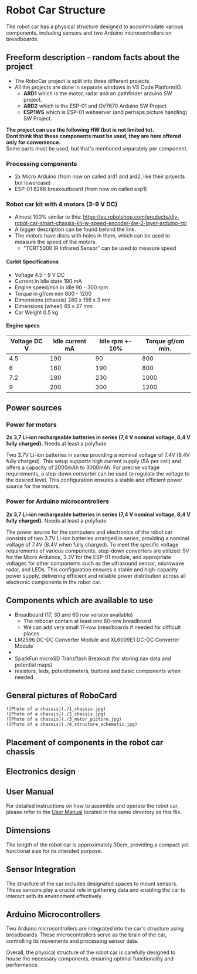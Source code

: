 # Robot Car Structure

The robot car has a physical structure designed to accommodate various components, including sensors and two Arduino microcontrollers on breadboards.

## Freeform description - random facts about the project
- The RoboCar project is split into three different projects.
- All the projects are done in separate windows in VS Code PlatformIO.
    - **ARD1** which is the motor, radar and an pathfinder arduino SW project. 
    - **ARD2** which is the ESP-01 and OV7670 Arduino SW Project
    - **ESP1WS** which is ESP-01 webserver (and perhaps picture handling) SW Project.

**The project can use the following HW (but is not limited to).**<br>
**Dont think that these components must be used, they are here offered only for convenience.**<br>
Some parts must be used, but that's mentioned separately per component.
### Processing components
- 2x Micro Arduino (from now on called ard1 and ard2, like their projects but lowercase)
- ESP-01 8266 breakoutboard (from now on called esp1)

### Robot car kit with 4 motors (3-9 V DC)
- Almost 100% similar to this: https://eu.robotshop.com/products/diy-robot-car-smart-chassis-kit-w-speed-encoder-4w-2-layer-arduino-rpi
- A bigger description can be found behind the link. 
- The motors have discs with holes in them, which can be used to measure the speed of the motors.  
    - "TCRT5000 IR Infrared Sensor" can be used to measure speed

#### Carkit Specifications
- Voltage 4.5 - 9 V DC
- Current in idle state 190 mA
- Engine speed/min in idle 90 - 300 rpm
- Torque in gf/cm min 800 - 1200
- Dimensions (chassis) 280 x 156 x 3 mm
- Dimensions (wheel) 65 x 27 mm
- Car Weight 0.5 kg

#### Engine specs
| Voltage DC V | Idle current mA | Idle rpm +- 10% | Torque gf/cm min. |
|--------------|-----------------|-----------------|-------------------|
| 4.5          | 190             | 90              | 800               |
| 6            | 160             | 190             | 800               |
| 7.2          | 180             | 230             | 1000              |
| 9            | 200             | 300             | 1200              |

## Power sources
### Power for motors
**2x 3,7 Li-ion rechargeable batteries in series (7,4 V nominal voltage, 8,4 V fully charged).**
Needs at least a polyfude

Two 3.7V Li-ion batteries in series providing a nominal voltage of 7.4V (8.4V fully charged). 
This setup supports high current supply (5A per cell) and offers a capacity of 2000mAh to 3000mAh. 
For precise voltage requirements, a step-down converter can be used to regulate the voltage to 
the desired level. This configuration ensures a stable and efficient power source for the motors.

### Power for Arduino microcontrollers
**2x 3,7 Li-ion rechargeable batteries in series (7,4 V nominal voltage, 8,4 V fully charged).**
Needs at least a polyfude

The power source for the computers and electronics of the robot car consists of two 3.7V Li-ion 
batteries arranged in series, providing a nominal voltage of 7.4V (8.4V when fully charged). 
To meet the specific voltage requirements of various components, step-down converters are utilized: 
5V for the Micro Arduinos, 3.3V for the ESP-01 module, and appropriate voltages for other components 
such as the ultrasound sensor, microwave radar, and LEDs. This configuration ensures a stable 
and high-capacity power supply, delivering efficient and reliable power distribution across all 
electronic components in the robot car.

## Components which are available to use
- Breadboard (17, 30 and 60 row version available)
    - The robocar contain at least one 60-row breadboard
    - We can add very small 17-row breadboards if needed for difficult places
- LM2596 DC-DC Converter Module and XL6009E1 DC-DC Converter Module
- 
- SparkFun microSD Transflash Breakout (for storing nav data and potential maps)
- resistors, leds, potentiometers, buttons and basic components when needed

## General pictures of RoboCard

```
![Photo of a chassis](./1_chassis.jpg)
![Photo of a chassis](./2_chassis.jpg)
![Photo of a chassis](./3_motor_picture.jpg)
![Photo of a chassis](./4_structure_schematic.jpg)
```
## Placement of components in the robot car chassis



## Electronics design



## User Manual
For detailed instructions on how to assemble and operate the robot car, please refer to the [User Manual](./manual.pdf) located in the same directory as this file.


## Dimensions
The length of the robot car is approximately 30cm, providing a compact yet functional size for its intended purpose.

## Sensor Integration
The structure of the car includes designated spaces to mount sensors. These sensors play a crucial role in gathering data and enabling the car to interact with its environment effectively.

## Arduino Microcontrollers
Two Arduino microcontrollers are integrated into the car's structure using breadboards. These microcontrollers serve as the brain of the car, controlling its movements and processing sensor data.

Overall, the physical structure of the robot car is carefully designed to house the necessary components, ensuring optimal functionality and performance.
